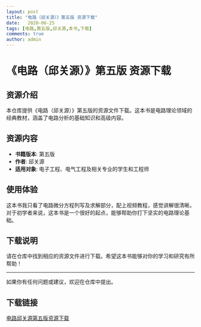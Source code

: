 ```yaml
---
layout: post
title: "电路（邱关源）》第五版 资源下载"
date:   2020-06-25
tags: [电路,第五版,邱关源,本书,下载]
comments: true
author: admin
---
```

# 《电路（邱关源）》第五版 资源下载

## 资源介绍

本仓库提供《电路（邱关源）》第五版的资源文件下载。这本书是电路理论领域的经典教材，涵盖了电路分析的基础知识和高级内容。

## 资源内容

- **书籍版本**: 第五版
- **作者**: 邱关源
- **适用对象**: 电子工程、电气工程及相关专业的学生和工程师

## 使用体验

这本书我只看了电路微分方程列写及求解部分，配上视频教程，感觉讲解很清晰。对于初学者来说，这本书是一个很好的起点，能够帮助你打下坚实的电路理论基础。

## 下载说明

请在仓库中找到相应的资源文件进行下载。希望这本书能够对你的学习和研究有所帮助！

---

如果你有任何问题或建议，欢迎在仓库中提出。

## 下载链接

[电路邱关源第五版资源下载](https://pan.quark.cn/s/9672d2499ba9)